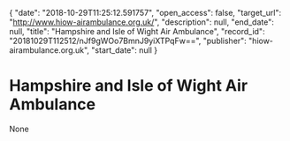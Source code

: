 {
  "date": "2018-10-29T11:25:12.591757", 
  "open_access": false, 
  "target_url": "http://www.hiow-airambulance.org.uk/", 
  "description": null, 
  "end_date": null, 
  "title": "Hampshire and Isle of Wight Air Ambulance", 
  "record_id": "20181029T112512/nJf9gWOo7BmnJ9yiXTPqFw==", 
  "publisher": "hiow-airambulance.org.uk", 
  "start_date": null
}

# Hampshire and Isle of Wight Air Ambulance

None
